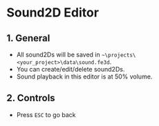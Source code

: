 # Sound2D Editor

## 1. General

- All sound2Ds will be saved in `~\projects\<your_project>\data\sound.fe3d`.
- You can create/edit/delete sound2Ds.
- Sound playback in this editor is at 50% volume.

## 2. Controls

- Press `ESC` to go back

